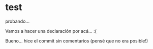 # test
probando...

Vamos a hacer una declaración por acá... :(

Bueno... hice el commit sin comentarios (pensé que no era posible!)
